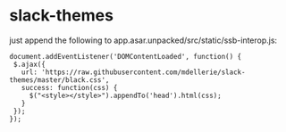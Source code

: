 # slack-themes

just append the following to app.asar.unpacked/src/static/ssb-interop.js:

```
document.addEventListener('DOMContentLoaded', function() {
 $.ajax({
   url: 'https://raw.githubusercontent.com/mdellerie/slack-themes/master/black.css',
   success: function(css) {
     $("<style></style>").appendTo('head').html(css);
   }
 });
});
```